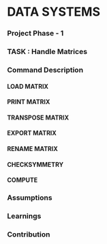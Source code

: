 # DATA SYSTEMS

### Project Phase - 1 
### TASK : Handle Matrices

### Command Description

#### LOAD MATRIX <br/>

#### PRINT MATRIX <br/>

#### TRANSPOSE MATRIX<br/>

#### EXPORT MATRIX <br/>

#### RENAME MATRIX <br/>

#### CHECKSYMMETRY <br/>

#### COMPUTE <br/>

### Assumptions <br/>

### Learnings <br/>

### Contribution <br/>
